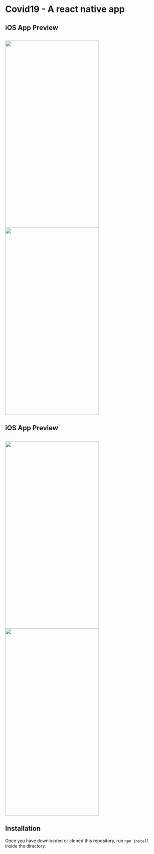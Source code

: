 # Covid19 - A react native app 

## iOS App Preview
<h2>
<img src="https://i.imgur.com/aj0X3Go.png" width="300" height="600">
<img src="https://i.imgur.com/OqXTFuE.png" width="300" height="600">
</h2>

## iOS App Preview
<h2>
<img src="https://i.imgur.com/50l4AuM.jpg" width="300" height="600">
<img src="https://i.imgur.com/m7pqsYv.jpg" width="300" height="600">
</h2>


<!-- ## Android App Preview
![Android Preview Gif 1](http://i.imgur.com/88ZW3Ls.gif "Android Preview Gif 1")
![Android Preview Gif 2](http://i.imgur.com/DWjd4zM.gif "Android Preview Gif 2")
 -->
<!-- ## Features/Components
- Uses React Native 0.20
- Pull down to Refresh listview
- Pagination listview
- Comment & Sub Comments
- WebView to view source pages
 -->
## Installation
Once you have downloaded or cloned this repository, run `npm install` inside the directory.
<!-- 
## Usage
- [Setting up React Native for Android](https://facebook.github.io/react-native/docs/android-setup.html#content)
- [Running app on Android Device](https://facebook.github.io/react-native/docs/running-on-device-android.html#content)
- [Running app on iOS Device](https://facebook.github.io/react-native/docs/running-on-device-ios.html#content) -->
